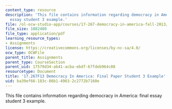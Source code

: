 ```yaml
---
content_type: resource
description: 'This file contains information regarding democracy in America: final
  essay student 3 example.'
file: /ol-ocw-studio-app/courses/17-267-democracy-in-america-fall-2013/ba39ef66183c86b149632c2772b7160e_MIT17_267F13_Stu3Final.pdf
file_size: 1082480
file_type: application/pdf
learning_resource_types:
- Assignments
license: https://creativecommons.org/licenses/by-nc-sa/4.0/
ocw_type: OCWFile
parent_title: Assignments
parent_type: CourseSection
parent_uid: 17579d34-ab41-acba-ebdf-67fdeb964c08
resourcetype: Document
title: '17.267F13 Democracy In America: Final Paper Student 3 Example'
uid: ba39ef66-183c-86b1-4963-2c2772b7160e
---
```

This file contains information regarding democracy in America: final essay student 3 example.